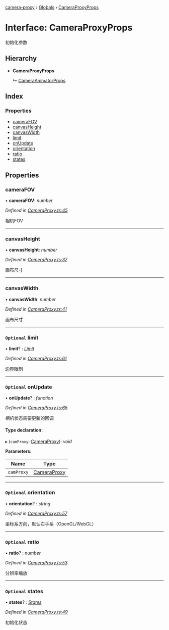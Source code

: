 [camera-proxy](../README.md) › [Globals](../globals.md) › [CameraProxyProps](cameraproxyprops.md)

# Interface: CameraProxyProps

初始化参数

## Hierarchy

* **CameraProxyProps**

  ↳ [CameraAnimatorProps](cameraanimatorprops.md)

## Index

### Properties

* [cameraFOV](cameraproxyprops.md#camerafov)
* [canvasHeight](cameraproxyprops.md#canvasheight)
* [canvasWidth](cameraproxyprops.md#canvaswidth)
* [limit](cameraproxyprops.md#optional-limit)
* [onUpdate](cameraproxyprops.md#optional-onupdate)
* [orientation](cameraproxyprops.md#optional-orientation)
* [ratio](cameraproxyprops.md#optional-ratio)
* [states](cameraproxyprops.md#optional-states)

## Properties

###  cameraFOV

• **cameraFOV**: *number*

*Defined in [CameraProxy.ts:45](https://github.com/alibaba/camera-proxy/blob/c129bee/src/CameraProxy.ts#L45)*

相机FOV

___

###  canvasHeight

• **canvasHeight**: *number*

*Defined in [CameraProxy.ts:37](https://github.com/alibaba/camera-proxy/blob/c129bee/src/CameraProxy.ts#L37)*

画布尺寸

___

###  canvasWidth

• **canvasWidth**: *number*

*Defined in [CameraProxy.ts:41](https://github.com/alibaba/camera-proxy/blob/c129bee/src/CameraProxy.ts#L41)*

画布尺寸

___

### `Optional` limit

• **limit**? : *[Limit](limit.md)*

*Defined in [CameraProxy.ts:61](https://github.com/alibaba/camera-proxy/blob/c129bee/src/CameraProxy.ts#L61)*

边界限制

___

### `Optional` onUpdate

• **onUpdate**? : *function*

*Defined in [CameraProxy.ts:65](https://github.com/alibaba/camera-proxy/blob/c129bee/src/CameraProxy.ts#L65)*

相机状态需要更新的回调

#### Type declaration:

▸ (`camProxy`: [CameraProxy](../classes/cameraproxy.md)): *void*

**Parameters:**

Name | Type |
------ | ------ |
`camProxy` | [CameraProxy](../classes/cameraproxy.md) |

___

### `Optional` orientation

• **orientation**? : *string*

*Defined in [CameraProxy.ts:57](https://github.com/alibaba/camera-proxy/blob/c129bee/src/CameraProxy.ts#L57)*

坐标系方向，默认右手系（OpenGL/WebGL）

___

### `Optional` ratio

• **ratio**? : *number*

*Defined in [CameraProxy.ts:53](https://github.com/alibaba/camera-proxy/blob/c129bee/src/CameraProxy.ts#L53)*

分辨率缩放

___

### `Optional` states

• **states**? : *[States](../globals.md#states)*

*Defined in [CameraProxy.ts:49](https://github.com/alibaba/camera-proxy/blob/c129bee/src/CameraProxy.ts#L49)*

初始化状态
